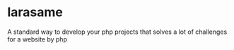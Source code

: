 # larasame
 A standard way to develop your php projects that solves a lot of challenges for a website by php
